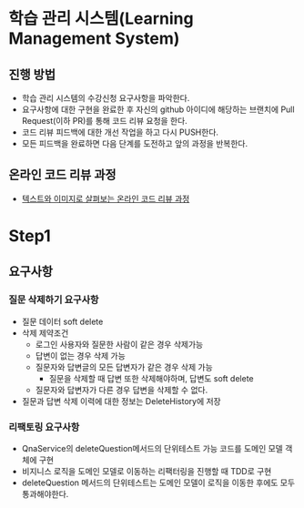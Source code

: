 # 학습 관리 시스템(Learning Management System)
## 진행 방법
* 학습 관리 시스템의 수강신청 요구사항을 파악한다.
* 요구사항에 대한 구현을 완료한 후 자신의 github 아이디에 해당하는 브랜치에 Pull Request(이하 PR)를 통해 코드 리뷰 요청을 한다.
* 코드 리뷰 피드백에 대한 개선 작업을 하고 다시 PUSH한다.
* 모든 피드백을 완료하면 다음 단계를 도전하고 앞의 과정을 반복한다.

## 온라인 코드 리뷰 과정
* [텍스트와 이미지로 살펴보는 온라인 코드 리뷰 과정](https://github.com/next-step/nextstep-docs/tree/master/codereview)


# Step1
## 요구사항
### 질문 삭제하기 요구사항
- 질문 데이터 soft delete
- 삭제 제약조건
  - 로그인 사용자와 질문한 사람이 같은 경우 삭제가능
  - 답변이 없는 경우 삭제 가능
  - 질문자와 답변글의 모든 답변자가 같은 경우 삭제 가능
    - 질문을 삭제할 때 답변 또한 삭제해야하며, 답변도 soft delete
  - 질문자와 답변자가 다른 경우 답변을 삭제할 수 없다.
- 질문과 답변 삭제 이력에 대한 정보는 DeleteHistory에 저장
### 리팩토링 요구사항
- QnaService의 deleteQuestion메서드의 단위테스트 가능 코드를 도메인 모델 객체에 구현
- 비지니스 로직을 도메인 모델로 이동하는 리팩터링을 진행할 때 TDD로 구현
- deleteQuestion 메서드의 단위테스트는 도메인 모델이 로직을 이동한 후에도 모두 통과해야한다.